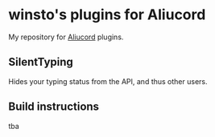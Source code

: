 # winsto's plugins for Aliucord

My repository for [Aliucord](https://github.com/Aliucord) plugins.

## SilentTyping

Hides your typing status from the API, and thus other users.

## Build instructions

tba
